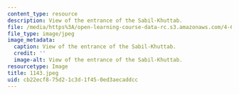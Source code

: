 ```yaml
---
content_type: resource
description: View of the entrance of the Sabil-Khuttab.
file: /media/https%3A/open-learning-course-data-rc.s3.amazonaws.com/4-615-the-architecture-of-cairo-spring-2002/cb22ecf875d21c3d1f450ed3aecaddcc_1143.jpeg
file_type: image/jpeg
image_metadata:
  caption: View of the entrance of the Sabil-Khuttab.
  credit: ''
  image-alt: View of the entrance of the Sabil-Khuttab.
resourcetype: Image
title: 1143.jpeg
uid: cb22ecf8-75d2-1c3d-1f45-0ed3aecaddcc
---
```

